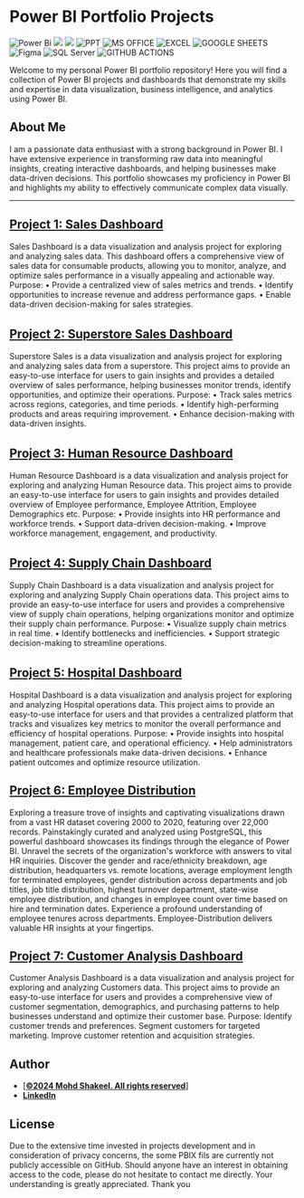 # Power BI Portfolio Projects
![Power Bi](https://img.shields.io/badge/power_bi-F2C811?style=for-the-badge&logo=powerbi&logoColor=black)
![](https://img.shields.io/badge/MySQL-00000F?style=for-the-badge&logo=mysql&logoColor=white)
![](https://img.shields.io/badge/Tableau-E97627?style=for-the-badge&logo=Tableau&logoColor=white)
![PPT](https://img.shields.io/badge/Microsoft_PowerPoint-B7472A?style=for-the-badge&logo=microsoft-powerpoint&logoColor=white)
![MS OFFICE](https://img.shields.io/badge/Microsoft_Office-D83B01?style=for-the-badge&logo=microsoft-office&logoColor=white)
![EXCEL](https://img.shields.io/badge/Microsoft_Excel-217346?style=for-the-badge&logo=microsoft-excel&logoColor=white)
![GOOGLE SHEETS](https://img.shields.io/badge/Google%20Sheets-34A853?style=for-the-badge&logo=google-sheets&logoColor=white)
![Figma](https://img.shields.io/badge/Figma-F24E1E?style=for-the-badge&logo=figma&logoColor=white)
![SQL Server](https://img.shields.io/badge/Microsoft_SQL_Server-CC2927?style=for-the-badge&logo=microsoft-sql-server&logoColor=white)
![GITHUB ACTIONS](https://img.shields.io/badge/Github%20Actions-282a2e?style=for-the-badge&logo=githubactions&logoColor=367cfe)




Welcome to my personal Power BI portfolio repository! Here you will find a collection of Power BI projects and dashboards that demonstrate my skills and expertise in data visualization, business intelligence, and analytics using Power BI.

## About Me
I am a passionate data enthusiast with a strong background in Power BI. I have extensive experience in transforming raw data into meaningful insights, creating interactive dashboards, and helping businesses make data-driven decisions. This portfolio showcases my proficiency in Power BI and highlights my ability to effectively communicate complex data visually.

---
## [Project 1: Sales Dashboard](https://app.powerbi.com/view?r=eyJrIjoiYmUyMGIzNzAtYjA2Mi00NjUzLWJiYWQtN2RiODc1MmMxODY5IiwidCI6IjBiMGYyNTk2LWM2ZGMtNGM4Yy05ZGU4LTUxYTNkODAzZWVhNCJ9)

Sales Dashboard is a data visualization and analysis project for exploring and analyzing sales data. This dashboard offers a comprehensive view of sales data for consumable products, allowing you to monitor, analyze, and optimize sales performance in a visually appealing and actionable way. 
Purpose:
•	Provide a centralized view of sales metrics and trends.
•	Identify opportunities to increase revenue and address performance gaps.
•	Enable data-driven decision-making for sales strategies.
######


## [Project 2: Superstore Sales Dashboard](https://app.powerbi.com/view?r=eyJrIjoiODA1YTRkZTktYzAzYy00NDlmLThlZGYtN2Q1YmU1OTI0MjU5IiwidCI6IjBiMGYyNTk2LWM2ZGMtNGM4Yy05ZGU4LTUxYTNkODAzZWVhNCJ9)

Superstore Sales is a data visualization and analysis project for exploring and analyzing sales data from a superstore. This project aims to provide an easy-to-use interface for users to gain insights and provides a detailed overview of sales performance, helping businesses monitor trends, identify opportunities, and optimize their operations.
Purpose:
•	Track sales metrics across regions, categories, and time periods.
•	Identify high-performing products and areas requiring improvement.
•	Enhance decision-making with data-driven insights.
######


## [Project 3: Human Resource Dashboard](https://app.powerbi.com/view?r=eyJrIjoiMjZjNmIzYzEtOGEyZS00ZWRjLWJlN2YtMzUwYzMyNmEwODgwIiwidCI6IjBiMGYyNTk2LWM2ZGMtNGM4Yy05ZGU4LTUxYTNkODAzZWVhNCJ9)

Human Resource Dashboard is a data visualization and analysis project for exploring and analyzing Human Resource data. This project aims to provide an easy-to-use interface for users to gain insights and provides detailed overview of Employee performance, Employee Attrition, Employee Demographics etc.
Purpose:
•	Provide insights into HR performance and workforce trends.
•	Support data-driven decision-making.
•	Improve workforce management, engagement, and productivity.
######


## [Project 4: Supply Chain Dashboard](https://app.powerbi.com/view?r=eyJrIjoiNGQwYTIzNzktN2EyNS00OWY1LWFhZDYtYzE5OThkN2I5ODBhIiwidCI6IjBiMGYyNTk2LWM2ZGMtNGM4Yy05ZGU4LTUxYTNkODAzZWVhNCJ9)

Supply Chain Dashboard is a data visualization and analysis project for exploring and analyzing Supply Chain operations data. This project aims to provide an easy-to-use interface for users and provides a comprehensive view of supply chain operations, helping organizations monitor and optimize their supply chain performance.
Purpose:
•	Visualize supply chain metrics in real time.
•	Identify bottlenecks and inefficiencies.
•	Support strategic decision-making to streamline operations.
######


## [Project 5: Hospital Dashboard](https://app.powerbi.com/view?r=eyJrIjoiYzQ0ODY0YmQtMjQ0Ny00OGU5LTk3NTYtZjdlZGUxMTY3ODBiIiwidCI6IjBiMGYyNTk2LWM2ZGMtNGM4Yy05ZGU4LTUxYTNkODAzZWVhNCJ9)

Hospital Dashboard is a data visualization and analysis project for exploring and analyzing Hospital operations data. This project aims to provide an easy-to-use interface for users and that provides a centralized platform that tracks and visualizes key metrics to monitor the overall performance and efficiency of hospital operations.
Purpose:
•	Provide insights into hospital management, patient care, and operational efficiency.
•	Help administrators and healthcare professionals make data-driven decisions.
•	Enhance patient outcomes and optimize resource utilization.
#####


## [Project 6: Employee Distribution](https://app.powerbi.com/view?r=eyJrIjoiMTU3NDEwZWMtY2FjNC00ZmVlLWFlNWUtMGUyNDUzYjRkOTI2IiwidCI6IjBiMGYyNTk2LWM2ZGMtNGM4Yy05ZGU4LTUxYTNkODAzZWVhNCJ9)

Exploring a treasure trove of insights and captivating visualizations drawn from a vast HR dataset covering 2000 to 2020, featuring over 22,000 records. Painstakingly curated and analyzed using PostgreSQL, this powerful dashboard showcases its findings through the elegance of Power BI. Unravel the secrets of the organization's workforce with answers to vital HR inquiries. Discover the gender and race/ethnicity breakdown, age distribution, headquarters vs. remote locations, average employment length for terminated employees, gender distribution across departments and job titles, job title distribution, highest turnover department, state-wise employee distribution, and changes in employee count over time based on hire and termination dates. Experience a profound understanding of employee tenures across departments. Employee-Distribution delivers valuable HR insights at your fingertips.



## [Project 7: Customer Analysis Dashboard](https://app.powerbi.com/view?r=eyJrIjoiYzFiNDFlNjktMGEyZi00ZGI4LWJmY2UtMjQ2ZWViZmE4MWQ5IiwidCI6IjBiMGYyNTk2LWM2ZGMtNGM4Yy05ZGU4LTUxYTNkODAzZWVhNCJ9)

Customer Analysis Dashboard is a data visualization and analysis project for exploring and analyzing Customers data. This project aims to provide an easy-to-use interface for users and provides a comprehensive view of customer segmentation, demographics, and purchasing patterns to help businesses understand and optimize their customer base.
Purpose:
Identify customer trends and preferences.
Segment customers for targeted marketing.
Improve customer retention and acquisition strategies.


## Author
- [<ins><b>©2024 Mohd Shakeel. All rights reserved</b></ins>]
- <b>[LinkedIn](https://www.linkedin.com/in/mohammad-shakeel-02706729)</b>

  
## License
Due to the extensive time invested in projects development and in consideration of privacy concerns, the some PBIX fils are currently not publicly accessible on GitHub. Should anyone have an interest in obtaining access to the code, please do not hesitate to contact me directly. Your understanding is greatly appreciated. Thank you

 
 
